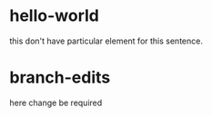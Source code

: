# hello-world
this don't have particular element for this sentence.

# branch-edits
here change be required
